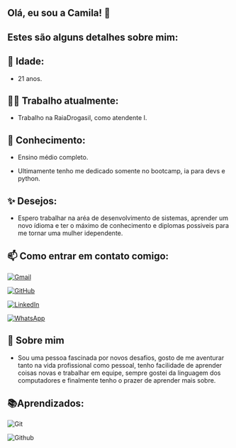 ## Olá, eu sou a Camila! 👋

## Estes são alguns detalhes sobre mim:

## 👧 Idade:

- 21 anos.

## 👩‍💻 Trabalho atualmente:

- Trabalho na RaiaDrogasil, como atendente I.

## 🧠 Conhecimento:

- Ensino médio completo.

- Ultimamente tenho me dedicado somente no bootcamp, ia para devs e python.

## ✨ Desejos:

- Espero trabalhar na aréa de desenvolvimento de sistemas, aprender um novo ídioma e ter o máximo de conhecimento e diplomas possiveis para me tornar uma mulher idependente.

## 📫 Como entrar em contato comigo:

[![Gmail](https://img.shields.io/badge/Gmail-333333?style=for-the-badge&logo=gmail&logoColor=red)](mailto:camilaandrademss@gmail.com)

[![GitHub](https://img.shields.io/badge/GitHub-100000?style=for-the-badge&logo=github&logoColor=white)](https://github.com/Camilaszm)

[![LinkedIn](https://img.shields.io/badge/LinkedIn-0077B5?style=for-the-badge&logo=linkedin&logoColor=white)](https://www.linkedin.com/in/camila-andrade-3502b71b6/)

[![WhatsApp](https://img.shields.io/badge/WhatsApp-25D366?style=for-the-badge&logo=whatsapp&logoColor=white)](https://wa.me/+5511968880855)

## 🚀 Sobre mim

- Sou uma pessoa fascinada por novos desafios, gosto de me aventurar tanto na vida profissional como pessoal, tenho facilidade de aprender coisas novas e trabalhar em equipe, sempre gostei da linguagem dos computadores e finalmente tenho o prazer de aprender mais sobre.

## 📚Aprendizados:

![Git](https://img.shields.io/badge/GIT-E44C30?style=for-the-badge&logo=git&logoColor=white)

![Github](https://img.shields.io/badge/GIthub-E44C30?style=for-the-badge&logo=giTHUB)
